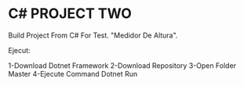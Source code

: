 # C# PROJECT TWO
Build Project From C# For Test. "Medidor De Altura".

Ejecut:

1-Download Dotnet Framework
2-Download Repository
3-Open Folder Master
4-Ejecute Command Dotnet Run
